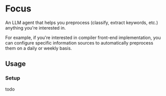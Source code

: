 # Focus

An LLM agent that helps you preprocess (classify, extract keywords, etc.) anything you're interested in.

For example, if you're interested in compiler front-end implementation, you can configure specific information sources to automatically preprocess them on a daily or weekly basis.

## Usage

### Setup

todo
